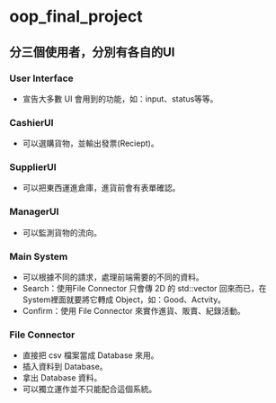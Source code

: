 # oop_final_project

## 分三個使用者，分別有各自的UI

### User Interface
 - 宣告大多數 UI 會用到的功能，如：input、status等等。

### CashierUI 
 - 可以選購貨物，並輸出發票(Reciept)。

### SupplierUI 
 - 可以把東西運進倉庫，進貨前會有表單確認。

### ManagerUI 
 - 可以監測貨物的流向。
  
### Main System
 - 可以根據不同的請求，處理前端需要的不同的資料。
 - Search：使用File Connector 只會傳 2D 的 std::vector 回來而已，在System裡面就要將它轉成 Object，如：Good、Actvity。
 - Confirm：使用 File Connector 來實作進貨、販賣、紀錄活動。

### File Connector
 - 直接把 csv 檔案當成 Database 來用。
 - 插入資料到 Database。
 - 拿出 Database 資料。
 - 可以獨立運作並不只能配合這個系統。
